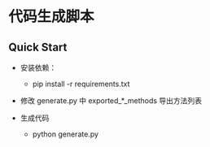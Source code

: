 # 代码生成脚本

## Quick Start

- 安装依赖：
  - pip install -r requirements.txt

- 修改 generate.py 中 exported_*_methods 导出方法列表

- 生成代码
  - python generate.py